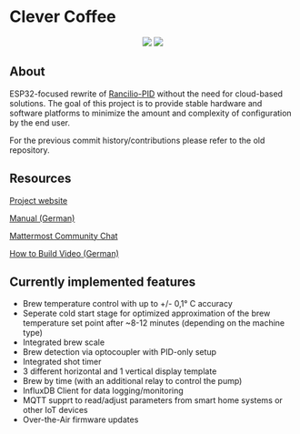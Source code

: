 # Clever Coffee

<div align="center">
  <img src="https://img.shields.io/github/workflow/status/rancilio-pid/clevercoffee/Build/main">
  <img src="https://img.shields.io/github/last-commit/rancilio-pid/clevercoffee/main"><br>
</div>


## About
ESP32-focused rewrite of [Rancilio-PID](https://github.com/rancilio-pid/ranciliopid/) without the need for cloud-based solutions.
The goal of this project is to provide stable hardware and software platforms to minimize the amount and complexity of configuration by the end user.

For the previous commit history/contributions please refer to the old repository.


## Resources
[Project website](https://clevercoffee.de)

[Manual (German)](https://rancilio-pid.github.io/ranciliopid-handbook/)

[Mattermost Community Chat](https://chat.rancilio-pid.de)

[How to Build Video (German)](https://youtu.be/KZPjisOEcQ4)


## Currently implemented features
* Brew temperature control with up to +/- 0,1° C accuracy
* Seperate cold start stage for optimized approximation of the brew temperature set point after ~8-12 minutes (depending on the machine type)
* Integrated brew scale
* Brew detection via optocoupler with PID-only setup
* Integrated shot timer
* 3 different horizontal and 1 vertical display template
* Brew by time (with an additional relay to control the pump)
* InfluxDB Client for data logging/monitoring
* MQTT supprt to read/adjust parameters from smart home systems or other IoT devices
* Over-the-Air firmware updates

